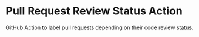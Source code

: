 # Pull Request Review Status Action

GitHub Action to label pull requests depending on their code review status.
